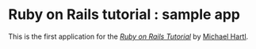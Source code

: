 # Ruby on Rails tutorial : sample app

This is the first application for the
[*Ruby on Rails Tutorial*](http://railstutorial.jp/)
by [Michael Hartl](http://michaelhartl.com/).
